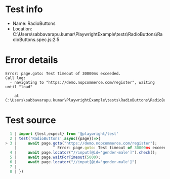 # Test info

- Name: RadioButtons
- Location: C:\Users\sabbavarapu.kumar\PlaywrightExample\tests\RadioButtons\RadioButtons.spec.js:2:5

# Error details

```
Error: page.goto: Test timeout of 30000ms exceeded.
Call log:
  - navigating to "https://demo.nopcommerce.com/register", waiting until "load"

    at C:\Users\sabbavarapu.kumar\PlaywrightExample\tests\RadioButtons\RadioButtons.spec.js:3:16
```

# Test source

```ts
  1 | import {test,expect} from '@playwright/test'
  2 | test('RadioButtons',async({page})=>{
> 3 |     await page.goto("https://demo.nopcommerce.com/register");
    |                ^ Error: page.goto: Test timeout of 30000ms exceeded.
  4 |     await page.locator("//input[@id='gender-male']").check();
  5 |     await page.waitForTimeout(5000);
  6 |     await page.locator("//input[@id='gender-male']")
  7 |     
  8 | })
```